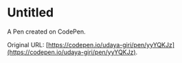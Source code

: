 # Untitled

A Pen created on CodePen.

Original URL: [https://codepen.io/udaya-giri/pen/yyYQKJz](https://codepen.io/udaya-giri/pen/yyYQKJz).

